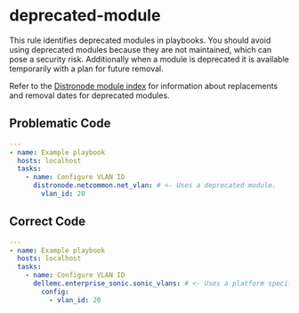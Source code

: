# deprecated-module

This rule identifies deprecated modules in playbooks.
You should avoid using deprecated modules because they are not maintained, which can pose a security risk.
Additionally when a module is deprecated it is available temporarily with a plan for future removal.

Refer to the [Distronode module index](https://docs.distronode.com/distronode/latest/collections/index_module.html) for information about replacements and removal dates for deprecated modules.

## Problematic Code

```yaml
---
- name: Example playbook
  hosts: localhost
  tasks:
    - name: Configure VLAN ID
      distronode.netcommon.net_vlan: # <- Uses a deprecated module.
        vlan_id: 20
```

## Correct Code

```yaml
---
- name: Example playbook
  hosts: localhost
  tasks:
    - name: Configure VLAN ID
      dellemc.enterprise_sonic.sonic_vlans: # <- Uses a platform specific module.
        config:
          - vlan_id: 20
```
